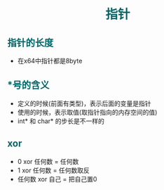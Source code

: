 # __<center><font color="#006666">指针</font></center>__
## __<font color="#006666">指针的长度</font>__
- 在x64中指针都是8byte

## __<font color="#006666">*号的含义</font>__
- 定义的时候(前面有类型)，表示后面的变量是指针
- 使用的时候，表示取值(取指针指向的内存空间的值)
- int* 和 char* 的步长是不一样的

## __<font color="#006666">xor</font>__
- 0 xor 任何数 = 任何数
- 1 xor 任何数 = 任何数取反
- 任何数 xor 自己 = 把自己置0